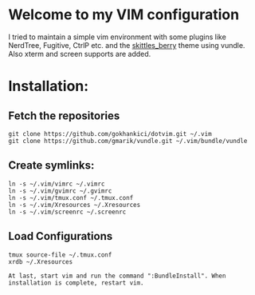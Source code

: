 # Welcome to my VIM configuration

I tried to maintain a simple vim environment with some plugins like NerdTree, Fugitive, CtrlP etc. and the [skittles_berry](https://github.com/shawncplus/skittles_berry) theme using vundle. Also xterm and screen supports are added.

# Installation:

## Fetch the repositories

    git clone https://github.com/gokhankici/dotvim.git ~/.vim
    git clone https://github.com/gmarik/vundle.git ~/.vim/bundle/vundle

## Create symlinks:

    ln -s ~/.vim/vimrc ~/.vimrc
    ln -s ~/.vim/gvimrc ~/.gvimrc
    ln -s ~/.vim/tmux.conf ~/.tmux.conf
    ln -s ~/.vim/Xresources ~/.Xresources
    ln -s ~/.vim/screenrc ~/.screenrc

## Load Configurations

	tmux source-file ~/.tmux.conf
	xrdb ~/.Xresources

	At last, start vim and run the command ":BundleInstall". When installation is complete, restart vim.
